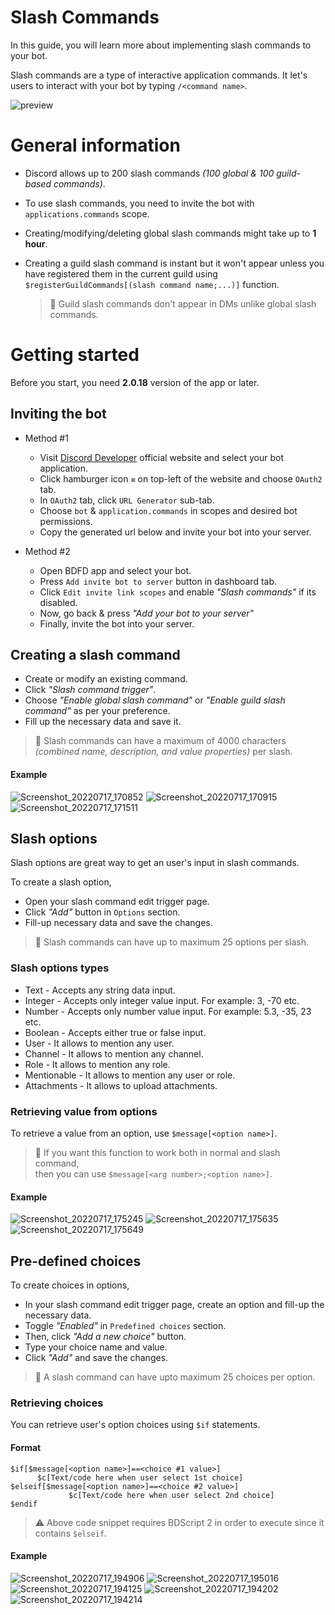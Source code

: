 # Slash Commands
In this guide, you will learn more about implementing slash commands to your bot.

Slash commands are a type of interactive application commands. It let's users to interact with your bot by typing `/<command name>`.

![preview](https://i.imgur.com/kLNyEby.jpg) 

# General information
- Discord allows up to 200 slash commands _(100 global & 100 guild-based commands)_.
- To use slash commands, you need to invite the bot with `applications.commands` scope.
- Creating/modifying/deleting global slash commands might take up to **1 hour**.
- Creating a guild slash command is instant but it won't appear unless you have registered them in the current guild using `$registerGuildCommands[(slash command name;...)]` function.


    > 📝 Guild slash commands don't appear in DMs unlike global slash commands.
# Getting started
Before you start, you need **2.0.18** version of the app or later.

## Inviting the bot
- Method #1
   - Visit [Discord Developer](https://discord.com/developers/applications) official website and select your bot application.
   - Click hamburger icon `≡` on top-left of the website and choose `OAuth2` tab.
   - In `OAuth2` tab, click `URL Generator` sub-tab.
   - Choose `bot` & `application.commands` in scopes and desired bot permissions.
   - Copy the generated url below and invite your bot into your server.

- Method #2
   - Open BDFD app and select your bot.
   - Press `Add invite bot to server` button in dashboard tab.
   - Click `Edit invite link scopes` and enable *"Slash commands"* if its disabled.
   - Now, go back & press *"Add your bot to your server"*
   - Finally, invite the bot into your server.

## Creating a slash command
- Create or modify an existing command.
- Click *"Slash command trigger"*.
- Choose *"Enable global slash command"* or *"Enable guild slash command"* as per your preference.
- Fill up the necessary data and save it.

> 📝 Slash commands can have a maximum of 4000 characters _(combined name, description, and value properties)_ per slash.

#### Example

![Screenshot_20220717_170852](https://user-images.githubusercontent.com/95774950/179396882-832a7158-f3db-46f2-bf38-2f5a3125c201.png)
![Screenshot_20220717_170915](https://user-images.githubusercontent.com/95774950/179396889-d9891b2a-74dd-4454-97b5-75eee1d12db0.png)
![Screenshot_20220717_171511](https://user-images.githubusercontent.com/95774950/179396894-e8b8e0c7-fe73-4f0b-8787-d40f8d3df630.png)


## Slash options
Slash options are great way to get an user's input in slash commands.

To create a slash option,
- Open your slash command edit trigger page.
- Click *"Add"* button in `Options` section.
- Fill-up necessary data and save the changes.

> 📝 Slash commands can have up to maximum 25 options per slash.

### Slash options types

- Text - Accepts any string data input.
- Integer - Accepts only integer value input. For example: 3, -70 etc.
- Number - Accepts only number value input. For example: 5.3, -35, 23 etc.
- Boolean - Accepts either true or false input.
- User - It allows to mention any user.
- Channel - It allows to mention any channel.
- Role - It allows to mention any role.
- Mentionable - It allows to mention any user or role.
- Attachments - It allows to upload attachments.

### Retrieving value from options
To retrieve a value from an option, use  `$message[<option name>]`.

> 📝 If you want this function to work both in normal and slash command,\
then you can use `$message[<arg number>;<option name>]`.

#### Example

![Screenshot_20220717_175245](https://user-images.githubusercontent.com/95774950/179398313-cec8420e-942b-4184-8b8b-c813584cb420.png)
![Screenshot_20220717_175635](https://user-images.githubusercontent.com/95774950/179398322-d9a27169-0030-458d-8abc-ed4462637862.png)
![Screenshot_20220717_175649](https://user-images.githubusercontent.com/95774950/179398327-6c1f1c00-205f-4dcf-a0ce-08cefed5c937.png)

## Pre-defined choices

To create choices in options,
- In your slash command edit trigger page, create an option and fill-up the necessary data.
- Toggle *"Enabled"* in `Predefined choices` section.
- Then, click *"Add a new choice"* button.
- Type your choice name and value.
- Click *"Add"* and save the changes.

> 📝 A slash command can have upto maximum 25 choices per option.

### Retrieving choices
You can retrieve user's option choices using `$if` statements.

#### Format
```
$if[$message[<option name>]==<choice #1 value>]
      $c[Text/code here when user select 1st choice]
$elseif[$message[<option name>]==<choice #2 value>]
             $c[Text/code here when user select 2nd choice]
$endif
```

> ⚠️ Above code snippet requires BDScript 2 in order to execute since it contains `$elseif`.

#### Example
![Screenshot_20220717_194906](https://user-images.githubusercontent.com/95774950/179402684-17c15db5-fcd5-408d-9f20-86e31ccfbbb4.png)
![Screenshot_20220717_195016](https://user-images.githubusercontent.com/95774950/179402739-230b6b25-57a2-4c4f-bdad-2732ee988fbf.png)
![Screenshot_20220717_194125](https://user-images.githubusercontent.com/95774950/179402565-cc6bb202-7197-45cb-8b20-d44ca8080d27.png)
![Screenshot_20220717_194202](https://user-images.githubusercontent.com/95774950/179402575-a308ac57-6e29-4b83-8e8c-31970a508daa.png)
![Screenshot_20220717_194214](https://user-images.githubusercontent.com/95774950/179402578-608de95d-4799-4ca8-af70-dca9ca6769dd.png)
